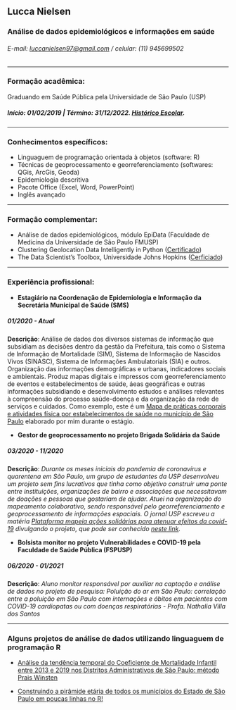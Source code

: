 ## Lucca Nielsen
### Análise de dados epidemiológicos e informações em saúde
###### E-mail: luccanielsen97@gmail.com     /     celular: (11) 945699502
___

### Formação acadêmica:
Graduando em Saúde Pública pela Universidade de São Paulo (USP)<br> 
<h5> Início: 01/02/2019 | Término: 31/12/2022. <a href="https://github.com/Luccan97/Curriculo/blob/main/historicoescolarListar.pdf" target="_blank">Histórico Escolar</a>. </h5>

___


### Conhecimentos específicos:

- Linguaguem de programação orientada à objetos (software: R)
- Técnicas de geoprocessamento e georreferenciamento (softwares: QGis, ArcGis, Geoda)
- Epidemiologia descritiva
- Pacote Office (Excel, Word, PowerPoint)
- Inglês avançado

___


### Formação complementar:
- Análise de dados epidemiológicos, módulo EpiData (Faculdade de Medicina da Universidade de São Paulo FMUSP)
- Clustering Geolocation Data Intelligently in Python ([Certificado](https://www.coursera.org/account/accomplishments/certificate/W6BD8XHJXX3Y))
- The Data Scientist’s Toolbox, Universidade Johns Hopkins ([Cerficiado](https://www.coursera.org/account/accomplishments/verify/HGXFJNW43WQZ))

---

### Experiência profissional:

- **Estagiário na Coordenação de Epidemiologia e Informação da Secretária Municipal de Saúde (SMS)**
##### 01/2020 - Atual
**Descrição**: Análise de dados dos diversos sistemas de informação que subsidiam as decisões dentro da gestão da Prefeitura, tais como o Sistema de Informação de Mortalidade (SIM), Sistema de Informação de Nascidos Vivos (SINASC), Sistema de Informações Ambulatoriais (SIA) e outros. Organização das informações demográficas e urbanas, indicadores sociais e ambientais. Produz mapas digitais e impressos com georreferenciamento de eventos e estabelecimentos de saúde, áeas geográficas e outras informações subsidiando e desenvolvimento estudos e análises relevantes à compreensão do processo saúde-doença e da organização da rede de serviços e cuidados. Como exemplo, este é um <a href="https://github.com/Luccan97/Curriculo/blob/main/Mapa_praticas_corporais.pdf" target="_blank">Mapa de práticas corporais e atividades física por estabelecimentos de saúde no município de São Paulo</a> elaborado por mim durante o estágio.

- **Gestor de geoprocessamento no projeto Brigada Solidária da Saúde**
##### 03/2020 - 11/2020
 **Descrição**: *Durante os meses iniciais da pandemia de coronavírus e quarentena em São Paulo, um grupo de estudantes da USP desenvolveu um projeto sem fins lucrativos que tinha como objetivo construir uma ponte entre instituições, organizações de bairro e associações que necessitavam de doações e pessoas que gostariam de ajudar. Atuei na organização do mapeamento colaborativo, sendo responsável pelo georreferenciamento e geoprocessamento de informações espaciais. O jornal USP escreveu a matéria [Plataforma mapeia ações solidárias para atenuar efeitos da covid-19](https://jornal.usp.br/universidade/plataforma-mapeia-acoes-solidarias-para-atenuar-efeitos-da-covid-19/) divulgando o projeto, que pode ser conhecido [neste link](https://brigadasolidariadasaude.com/pt_br/sobre/).*

- **Bolsista monitor no projeto Vulnerabilidades e COVID-19 pela Faculdade de Saúde Pública (FSPUSP)**
##### 06/2020 - 01/2021
 **Descrição**: *Aluno monitor responsável por auxiliar na captação e análise de dados no projeto de pesquisa: Poluição do ar  em São Paulo: correlação entre a poluição em São Paulo com internações e óbitos em pacientes com COVID-19 cardiopatas ou com doenças respiratórias - Profa. Nathalia Villa dos Santos*


---

### Alguns projetos de análise de dados utilizando linguaguem de programação R

- [Análise da tendência temporal do Coeficiente de Mortalidade Infantil entre 2013 e 2019 nos Distritos Administrativos de São Paulo: método Prais Winsten](https://github.com/Luccan97/Prais_Winsten/blob/master/README.md)

- [Construindo a pirâmide etária de todos os municípios do Estado de São Paulo em poucas linhas no R!](https://luccan97.github.io/Piramides_Etarias/)

